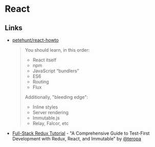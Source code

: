 
React
=====

Links
-----

- [petehunt/react-howto](https://github.com/petehunt/react-howto)
 
  > You should learn, in this order:
  >
  > - React itself
  > - npm
  > - JavaScript “bundlers”
  > - ES6
  > - Routing
  > - Flux
  >
  > Additionally, "bleeding edge":
  >
  > - Inline styles
  > - Server rendering
  > - Immutable.js
  > - Relay, Falcor, etc


- [Full-Stack Redux Tutorial](http://teropa.info/blog/2015/09/10/full-stack-redux-tutorial.html) - "A Comprehensive Guide to Test-First Development with Redux, React, and Immutable" by [@teropa](https://twitter.com/teropa)


